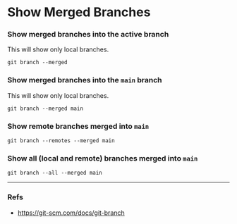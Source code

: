 # Show Merged Branches

### Show merged branches into the active branch

This will show only local branches.

```shell
git branch --merged
```

### Show merged branches into the `main` branch

This will show only local branches.

```shell
git branch --merged main
```

### Show remote branches merged into `main`

```shell
git branch --remotes --merged main
```

### Show all (local and remote) branches merged into `main`

```shell
git branch --all --merged main
```

---

### Refs

- https://git-scm.com/docs/git-branch
